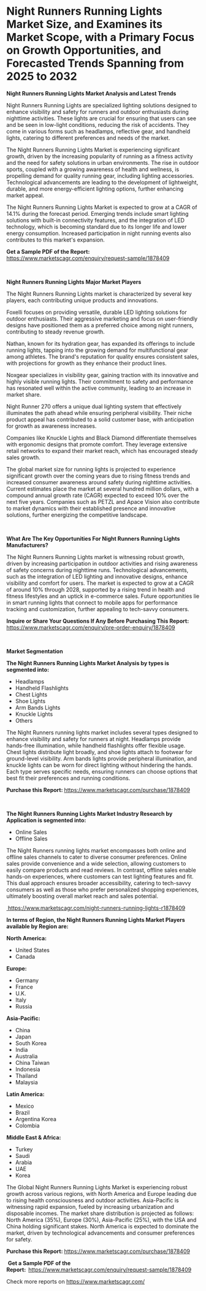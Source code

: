 <p><h1>Night Runners Running Lights Market Size, and Examines its Market Scope, with a Primary Focus on Growth Opportunities, and Forecasted Trends Spanning from 2025 to 2032</h1></p><p><strong>Night Runners Running Lights Market Analysis and Latest Trends</strong></p>
<p><p>Night Runners Running Lights are specialized lighting solutions designed to enhance visibility and safety for runners and outdoor enthusiasts during nighttime activities. These lights are crucial for ensuring that users can see and be seen in low-light conditions, reducing the risk of accidents. They come in various forms such as headlamps, reflective gear, and handheld lights, catering to different preferences and needs of the market.</p><p>The Night Runners Running Lights Market is experiencing significant growth, driven by the increasing popularity of running as a fitness activity and the need for safety solutions in urban environments. The rise in outdoor sports, coupled with a growing awareness of health and wellness, is propelling demand for quality running gear, including lighting accessories. Technological advancements are leading to the development of lightweight, durable, and more energy-efficient lighting options, further enhancing market appeal.</p><p>The Night Runners Running Lights Market is expected to grow at a CAGR of 14.1% during the forecast period. Emerging trends include smart lighting solutions with built-in connectivity features, and the integration of LED technology, which is becoming standard due to its longer life and lower energy consumption. Increased participation in night running events also contributes to this market's expansion.</p></p>
<p><strong>Get a Sample PDF of the Report:&nbsp;</strong> <a href="https://www.marketscagr.com/enquiry/request-sample/1878409?utm_campaign=1868&utm_medium=2&utm_source=Github&utm_content=ia&utm_term=10022025&utm_id=night-runners-running-lights">https://www.marketscagr.com/enquiry/request-sample/1878409</a></p>
<p>&nbsp;</p>
<p><strong>Night Runners Running Lights Major Market Players</strong></p>
<p><p>The Night Runners Running Lights market is characterized by several key players, each contributing unique products and innovations. </p><p>Foxelli focuses on providing versatile, durable LED lighting solutions for outdoor enthusiasts. Their aggressive marketing and focus on user-friendly designs have positioned them as a preferred choice among night runners, contributing to steady revenue growth.</p><p>Nathan, known for its hydration gear, has expanded its offerings to include running lights, tapping into the growing demand for multifunctional gear among athletes. The brand's reputation for quality ensures consistent sales, with projections for growth as they enhance their product lines.</p><p>Noxgear specializes in visibility gear, gaining traction with its innovative and highly visible running lights. Their commitment to safety and performance has resonated well within the active community, leading to an increase in market share.</p><p>Night Runner 270 offers a unique dual lighting system that effectively illuminates the path ahead while ensuring peripheral visibility. Their niche product appeal has contributed to a solid customer base, with anticipation for growth as awareness increases.</p><p>Companies like Knuckle Lights and Black Diamond differentiate themselves with ergonomic designs that promote comfort. They leverage extensive retail networks to expand their market reach, which has encouraged steady sales growth.</p><p>The global market size for running lights is projected to experience significant growth over the coming years due to rising fitness trends and increased consumer awareness around safety during nighttime activities. Current estimates place the market at several hundred million dollars, with a compound annual growth rate (CAGR) expected to exceed 10% over the next five years. Companies such as PETZL and Apace Vision also contribute to market dynamics with their established presence and innovative solutions, further energizing the competitive landscape.</p></p>
<p>&nbsp;</p>
<p><strong>What Are The Key Opportunities For Night Runners Running Lights Manufacturers?</strong></p>
<p><p>The Night Runners Running Lights market is witnessing robust growth, driven by increasing participation in outdoor activities and rising awareness of safety concerns during nighttime runs. Technological advancements, such as the integration of LED lighting and innovative designs, enhance visibility and comfort for users. The market is expected to grow at a CAGR of around 10% through 2028, supported by a rising trend in health and fitness lifestyles and an uptick in e-commerce sales. Future opportunities lie in smart running lights that connect to mobile apps for performance tracking and customization, further appealing to tech-savvy consumers.</p></p>
<p><strong>Inquire or Share Your Questions If Any Before Purchasing This Report:</strong> <a href="https://www.marketscagr.com/enquiry/pre-order-enquiry/1878409?utm_campaign=1868&utm_medium=2&utm_source=Github&utm_content=ia&utm_term=10022025&utm_id=night-runners-running-lights">https://www.marketscagr.com/enquiry/pre-order-enquiry/1878409</a></p>
<p>&nbsp;</p>
<p><strong>Market Segmentation</strong></p>
<p><strong>The Night Runners Running Lights Market Analysis by types is segmented into:</strong></p>
<p><ul><li>Headlamps</li><li>Handheld Flashlights</li><li>Chest Lights</li><li>Shoe Lights</li><li>Arm Bands Lights</li><li>Knuckle Lights</li><li>Others</li></ul></p>
<p><p>The Night Runners running lights market includes several types designed to enhance visibility and safety for runners at night. Headlamps provide hands-free illumination, while handheld flashlights offer flexible usage. Chest lights distribute light broadly, and shoe lights attach to footwear for ground-level visibility. Arm bands lights provide peripheral illumination, and knuckle lights can be worn for direct lighting without hindering the hands. Each type serves specific needs, ensuring runners can choose options that best fit their preferences and running conditions.</p></p>
<p><strong>Purchase this Report:&nbsp;</strong><a href="https://www.marketscagr.com/purchase/1878409?utm_campaign=1868&utm_medium=2&utm_source=Github&utm_content=ia&utm_term=10022025&utm_id=night-runners-running-lights">https://www.marketscagr.com/purchase/1878409</a></p>
<p>&nbsp;</p>
<p><strong>The Night Runners Running Lights Market Industry Research by Application is segmented into:</strong></p>
<p><ul><li>Online Sales</li><li>Offline Sales</li></ul></p>
<p><p>The Night Runners running lights market encompasses both online and offline sales channels to cater to diverse consumer preferences. Online sales provide convenience and a wide selection, allowing customers to easily compare products and read reviews. In contrast, offline sales enable hands-on experiences, where customers can test lighting features and fit. This dual approach ensures broader accessibility, catering to tech-savvy consumers as well as those who prefer personalized shopping experiences, ultimately boosting overall market reach and sales potential.</p></p>
<p><a href="https://www.marketscagr.com/night-runners-running-lights-r1878409?utm_campaign=1868&utm_medium=2&utm_source=Github&utm_content=ia&utm_term=10022025&utm_id=night-runners-running-lights">&nbsp;https://www.marketscagr.com/night-runners-running-lights-r1878409</a></p>
<p><strong>In terms of Region, the Night Runners Running Lights Market Players available by Region are:</strong></p>
<p>
    <p> <strong> North America: </strong>
        <ul>
            <li>United States</li>
            <li>Canada</li>
        </ul>
        </p> 
    <p> <strong> Europe: </strong>
        <ul>
            <li>Germany</li>
            <li>France</li>
            <li>U.K.</li>
            <li>Italy</li>
            <li>Russia</li>
        </ul>
        </p> 
    <p> <strong> Asia-Pacific: </strong>
        <ul>
            <li>China</li>
            <li>Japan</li>
            <li>South Korea</li>
            <li>India</li>
            <li>Australia</li>
            <li>China Taiwan</li>
            <li>Indonesia</li>
            <li>Thailand</li>
            <li>Malaysia</li>
        </ul>
        </p> 
    <p> <strong> Latin America: </strong>
        <ul>
            <li>Mexico</li>
            <li>Brazil</li>
            <li>Argentina Korea</li>
            <li>Colombia</li>
        </ul>
        </p> 
    <p> <strong> Middle East & Africa: </strong>
        <ul>
            <li>Turkey</li>
            <li>Saudi</li>
            <li>Arabia</li>
            <li>UAE</li>
            <li>Korea</li>
        </ul>
    </p>
    </p>
<p><p>The Global Night Runners Running Lights Market is experiencing robust growth across various regions, with North America and Europe leading due to rising health consciousness and outdoor activities. Asia-Pacific is witnessing rapid expansion, fueled by increasing urbanization and disposable incomes. The market share distribution is projected as follows: North America (35%), Europe (30%), Asia-Pacific (25%), with the USA and China holding significant stakes. North America is expected to dominate the market, driven by technological advancements and consumer preferences for safety.</p></p>
<p><strong>Purchase this Report: </strong><a href="https://www.marketscagr.com/purchase/1878409?utm_campaign=1868&utm_medium=2&utm_source=Github&utm_content=ia&utm_term=10022025&utm_id=night-runners-running-lights">https://www.marketscagr.com/purchase/1878409</a></p>
<p>&nbsp;<strong>Get a Sample PDF of the Report:&nbsp;&nbsp;</strong><a href="https://www.marketscagr.com/enquiry/request-sample/1878409?utm_campaign=1868&utm_medium=2&utm_source=Github&utm_content=ia&utm_term=10022025&utm_id=night-runners-running-lights">https://www.marketscagr.com/enquiry/request-sample/1878409</a></p>
<p><strong></strong></p>
<p>Check more reports on <a href="https://www.marketscagr.com/?utm_campaign=1868&utm_medium=2&utm_source=Github&utm_content=ia&utm_term=10022025&utm_id=night-runners-running-lights">https://www.marketscagr.com/</a></p>